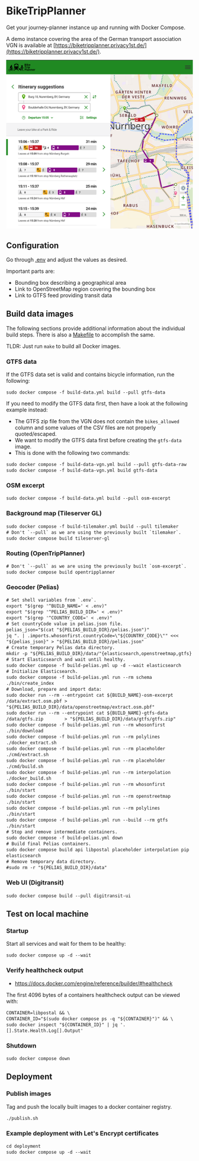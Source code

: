 # BikeTripPlanner

Get your journey-planner instance up and running with Docker Compose.

A demo instance covering the area of the German transport association
VGN is available at [https://biketripplanner.privacy1st.de/](https://biketripplanner.privacy1st.de/).

![nuremberg-bike-and-ride.png](screenshot-nuremberg-bike-and-ride.png)

## Configuration

Go through [.env](.env) and adjust the values as desired.

Important parts are:
- Bounding box describing a geographical area
- Link to OpenStreetMap region covering the bounding box
- Link to GTFS feed providing transit data

## Build data images

The following sections provide additional information about the individual build steps. There is also a [Makefile](Makefile) to accomplish the same.

TLDR: Just run `make` to build all Docker images.

### GTFS data

If the GTFS data set is valid and contains bicycle information, run the following:

```shell
sudo docker compose -f build-data.yml build --pull gtfs-data
```

If you need to modify the GTFS data first, then have a look at the following example instead:

* The GTFS zip file from the VGN does not contain the `bikes_allowed` column and some values of the CSV files are not properly quoted/escaped.
* We want to modify the GTFS data first before creating the `gtfs-data` image.
* This is done with the following two commands:

```shell
sudo docker compose -f build-data-vgn.yml build --pull gtfs-data-raw
sudo docker compose -f build-data-vgn.yml build gtfs-data
```

### OSM excerpt

```shell
sudo docker compose -f build-data.yml build --pull osm-excerpt
```

### Background map (Tileserver GL)

```shell
sudo docker compose -f build-tilemaker.yml build --pull tilemaker
# Don't `--pull` as we are using the previously built `tilemaker`.
sudo docker compose build tileserver-gl
```

### Routing (OpenTripPlanner)

```shell
# Don't `--pull` as we are using the previously built `osm-excerpt`.
sudo docker compose build opentripplanner
```

### Geocoder (Pelias)

```shell
# Set shell variables from `.env`.
export "$(grep '^BUILD_NAME=' < .env)"
export "$(grep '^PELIAS_BUILD_DIR=' < .env)"
export "$(grep '^COUNTRY_CODE=' < .env)"
# Set countryCode value in pelias.json file.
pelias_json="$(cat "${PELIAS_BUILD_DIR}/pelias.json")"
jq ". | .imports.whosonfirst.countryCode=\"${COUNTRY_CODE}\"" <<< "${pelias_json}" > "${PELIAS_BUILD_DIR}/pelias.json"
# Create temporary Pelias data directory.
mkdir -p "${PELIAS_BUILD_DIR}/data/"{elasticsearch,openstreetmap,gtfs}
# Start Elasticsearch and wait until healthy.
sudo docker compose -f build-pelias.yml up -d --wait elasticsearch
# Initialize Elasticsearch.
sudo docker compose -f build-pelias.yml run --rm schema ./bin/create_index
# Download, prepare and import data:
sudo docker run --rm --entrypoint cat ${BUILD_NAME}-osm-excerpt /data/extract.osm.pbf > "${PELIAS_BUILD_DIR}/data/openstreetmap/extract.osm.pbf"
sudo docker run --rm --entrypoint cat ${BUILD_NAME}-gtfs-data   /data/gtfs.zip        > "${PELIAS_BUILD_DIR}/data/gtfs/gtfs.zip"
sudo docker compose -f build-pelias.yml run --rm whosonfirst   ./bin/download
sudo docker compose -f build-pelias.yml run --rm polylines     ./docker_extract.sh
sudo docker compose -f build-pelias.yml run --rm placeholder   ./cmd/extract.sh
sudo docker compose -f build-pelias.yml run --rm placeholder   ./cmd/build.sh
sudo docker compose -f build-pelias.yml run --rm interpolation ./docker_build.sh
sudo docker compose -f build-pelias.yml run --rm whosonfirst   ./bin/start
sudo docker compose -f build-pelias.yml run --rm openstreetmap ./bin/start
sudo docker compose -f build-pelias.yml run --rm polylines     ./bin/start
sudo docker compose -f build-pelias.yml run --build --rm gtfs  ./bin/start
# Stop and remove intermediate containers.
sudo docker compose -f build-pelias.yml down
# Build final Pelias containers.
sudo docker compose build api libpostal placeholder interpolation pip elasticsearch
# Remove temporary data directory.
#sudo rm -r "${PELIAS_BUILD_DIR}/data"
```

### Web UI (Digitransit)

```shell
sudo docker compose build --pull digitransit-ui
```

## Test on local machine

### Startup

Start all services and wait for them to be healthy:

```shell
sudo docker compose up -d --wait
```

### Verify healthcheck output

* https://docs.docker.com/engine/reference/builder/#healthcheck

The first 4096 bytes of a containers healthcheck output can be viewed with:

```shell
CONTAINER=libpostal && \
CONTAINER_ID="$(sudo docker compose ps -q "${CONTAINER}")" && \
sudo docker inspect "${CONTAINER_ID}" | jq '.[].State.Health.Log[].Output'
```

### Shutdown

```shell
sudo docker compose down
```

## Deployment

### Publish images

Tag and push the locally built images to a docker container registry.

```shell
./publish.sh
```

### Example deployment with Let's Encrypt certificates

```shell
cd deployment
sudo docker compose up -d --wait
```
